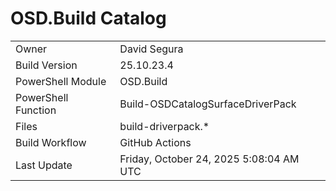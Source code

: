 ﻿# OSD.Build Catalog

| | |
|-|-|
| Owner | David Segura |
| Build Version | 25.10.23.4 |
| PowerShell Module | OSD.Build |
| PowerShell Function | Build-OSDCatalogSurfaceDriverPack |
| Files | build-driverpack.* |
| Build Workflow | GitHub Actions |
| Last Update | Friday, October 24, 2025 5:08:04 AM UTC |
